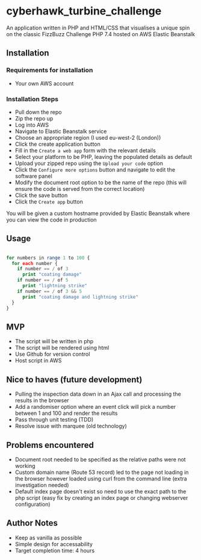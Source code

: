 # cyberhawk_turbine_challenge
An application written in PHP and HTML/CSS that visualises a unique spin on the classic FizzBuzz Challenge
PHP 7.4 hosted on AWS Elastic Beanstalk 

## Installation
### Requirements for installation
- Your own AWS account

### Installation Steps
- Pull down the repo
- Zip the repo up
- Log into AWS
- Navigate to Elastic Beanstalk service
- Choose an appropriate region (I used eu-west-2 (London))
- Click the create application button
- Fill in the `Create a web app` form with the relevant details
- Select your platform to be PHP, leaving the populated details as default
- Upload your zipped repo using the `Upload your code` option
- Click the `Configure more options` button and navigate to edit the software panel
- Modify the document root option to be the name of the repo (this will ensure the code is served from the correct location)
- Click the save button
- Click the `Create app` button

You will be given a custom hostname provided by Elastic Beanstalk where you can view the code in production

## Usage

```php

for numbers in range 1 to 100 {
  for each number {
    if number == / of 3
      print "coating damage"
    if number == / of 5
      print "lightning strike"
    if number == / of 3 && 5
      print "coating damage and lightning strike"
  }
}

```

## MVP
- The script will be written in php
- The script will be rendered using html
- Use Github for version control
- Host script in AWS

## Nice to haves (future development) 
- Pulling the inspection data down in an Ajax call and processing the results in the browser
- Add a randomiser option where an event click will pick a number between 1 and 100 and render the results
- Pass through unit testing (TDD)
- Resolve issue with marquee (old technology)

## Problems encountered
- Document root needed to be specified as the relative paths were not working
- Custom domain name (Route 53 record) led to the page not loading in the browser however loaded using curl from the command line (extra investigation needed)
- Default index page doesn't exist so need to use the exact path to the php script (easy fix by creating an index page or changing webserver configuration)

## Author Notes
- Keep as vanilla as possible
- Simple design for accessability
- Target completion time: 4 hours
